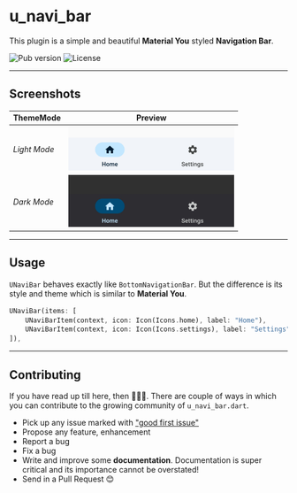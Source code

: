 # u_navi_bar
This plugin is a simple and beautiful **Material You** styled **Navigation Bar**.

![Pub version](https://img.shields.io/pub/v/u_navi_bar)
![License](https://img.shields.io/github/license/TamilKannanCV-personal/u_navi_bar)

---

## Screenshots

| ThemeMode | Preview |
| - | - |
| *Light Mode* | [<img src="screenshots/light.jpg" width="300"/>](screenshots/light.jpg) |
| *Dark Mode*  | [<img src="screenshots/dark.jpg" width="300"/>](screenshots/dark.jpg)   |

---

## Usage

`UNaviBar` behaves exactly like `BottomNavigationBar`. But the difference is its style and theme which is similar to **Material You**.
```dart
UNaviBar(items: [
    UNaviBarItem(context, icon: Icon(Icons.home), label: "Home"),        
    UNaviBarItem(context, icon: Icon(Icons.settings), label: "Settings"),
]),
```

---

## Contributing

If you have read up till here, then 🎉🎉🎉. There are couple of ways in which you can contribute to
the growing community of `u_navi_bar.dart`.

- Pick up any issue marked with ["good first issue"](https://github.com/TamilKannanCV-personal/u_navi_bar/issues?q=is%3Aissue+is%3Aopen+label%3A%22good+first+issue%22)
- Propose any feature, enhancement
- Report a bug
- Fix a bug
- Write and improve some **documentation**. Documentation is super critical and its importance
  cannot be overstated!
- Send in a Pull Request 😊
